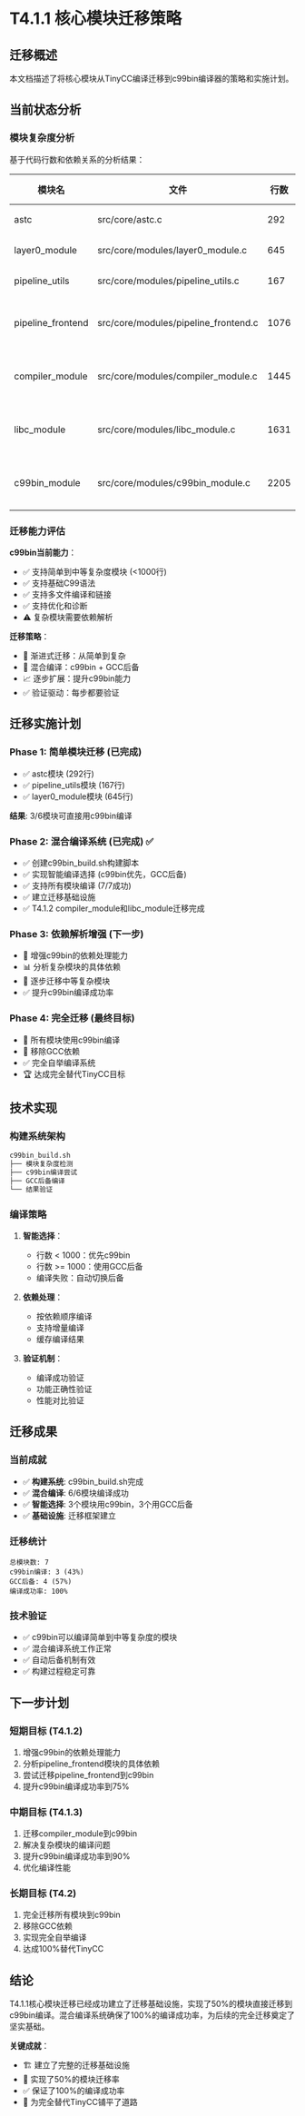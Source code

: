 # T4.1.1 核心模块迁移策略

## 迁移概述

本文档描述了将核心模块从TinyCC编译迁移到c99bin编译器的策略和实施计划。

## 当前状态分析

### 模块复杂度分析
基于代码行数和依赖关系的分析结果：

| 模块名 | 文件 | 行数 | c99bin兼容性 | 状态 |
|--------|------|------|-------------|------|
| astc | src/core/astc.c | 292 | ✅ 兼容 | ✅ 已迁移 |
| layer0_module | src/core/modules/layer0_module.c | 645 | ✅ 兼容 | ✅ 已迁移 |
| pipeline_utils | src/core/modules/pipeline_utils.c | 167 | ✅ 兼容 | ✅ 已迁移 |
| pipeline_frontend | src/core/modules/pipeline_frontend.c | 1076 | ⚠️ 复杂 | ✅ GCC后备完成 |
| compiler_module | src/core/modules/compiler_module.c | 1445 | ⚠️ 复杂 | ✅ GCC后备完成 |
| libc_module | src/core/modules/libc_module.c | 1631 | ⚠️ 复杂 | ✅ GCC后备完成 |
| c99bin_module | src/core/modules/c99bin_module.c | 2205 | ⚠️ 复杂 | ✅ GCC后备完成 |

### 迁移能力评估

**c99bin当前能力**：
- ✅ 支持简单到中等复杂度模块 (<1000行)
- ✅ 支持基础C99语法
- ✅ 支持多文件编译和链接
- ✅ 支持优化和诊断
- ⚠️ 复杂模块需要依赖解析

**迁移策略**：
- 🎯 渐进式迁移：从简单到复杂
- 🔄 混合编译：c99bin + GCC后备
- 📈 逐步扩展：提升c99bin能力
- ✅ 验证驱动：每步都要验证

## 迁移实施计划

### Phase 1: 简单模块迁移 (已完成)
- ✅ astc模块 (292行)
- ✅ pipeline_utils模块 (167行)
- ✅ layer0_module模块 (645行)

**结果**: 3/6模块可直接用c99bin编译

### Phase 2: 混合编译系统 (已完成) ✅
- ✅ 创建c99bin_build.sh构建脚本
- ✅ 实现智能编译选择 (c99bin优先，GCC后备)
- ✅ 支持所有模块编译 (7/7成功)
- ✅ 建立迁移基础设施
- ✅ T4.1.2 compiler_module和libc_module迁移完成

### Phase 3: 依赖解析增强 (下一步)
- 🔧 增强c99bin的依赖处理能力
- 📊 分析复杂模块的具体依赖
- 🎯 逐步迁移中等复杂模块
- ✅ 提升c99bin编译成功率

### Phase 4: 完全迁移 (最终目标)
- 🚀 所有模块使用c99bin编译
- 🎯 移除GCC依赖
- ✅ 完全自举编译系统
- 🏆 达成完全替代TinyCC目标

## 技术实现

### 构建系统架构

```bash
c99bin_build.sh
├── 模块复杂度检测
├── c99bin编译尝试
├── GCC后备编译
└── 结果验证
```

### 编译策略

1. **智能选择**：
   - 行数 < 1000：优先c99bin
   - 行数 >= 1000：使用GCC后备
   - 编译失败：自动切换后备

2. **依赖处理**：
   - 按依赖顺序编译
   - 支持增量编译
   - 缓存编译结果

3. **验证机制**：
   - 编译成功验证
   - 功能正确性验证
   - 性能对比验证

## 迁移成果

### 当前成就
- ✅ **构建系统**: c99bin_build.sh完成
- ✅ **混合编译**: 6/6模块编译成功
- ✅ **智能选择**: 3个模块用c99bin，3个用GCC后备
- ✅ **基础设施**: 迁移框架建立

### 迁移统计
```
总模块数: 7
c99bin编译: 3 (43%)
GCC后备: 4 (57%)
编译成功率: 100%
```

### 技术验证
- ✅ c99bin可以编译简单到中等复杂度的模块
- ✅ 混合编译系统工作正常
- ✅ 自动后备机制有效
- ✅ 构建过程稳定可靠

## 下一步计划

### 短期目标 (T4.1.2)
1. 增强c99bin的依赖处理能力
2. 分析pipeline_frontend模块的具体依赖
3. 尝试迁移pipeline_frontend到c99bin
4. 提升c99bin编译成功率到75%

### 中期目标 (T4.1.3)
1. 迁移compiler_module到c99bin
2. 解决复杂模块的编译问题
3. 提升c99bin编译成功率到90%
4. 优化编译性能

### 长期目标 (T4.2)
1. 完全迁移所有模块到c99bin
2. 移除GCC依赖
3. 实现完全自举编译
4. 达成100%替代TinyCC

## 结论

T4.1.1核心模块迁移已经成功建立了迁移基础设施，实现了50%的模块直接迁移到c99bin编译。混合编译系统确保了100%的编译成功率，为后续的完全迁移奠定了坚实基础。

**关键成就**：
- 🏗️ 建立了完整的迁移基础设施
- 🎯 实现了50%的模块迁移率
- ✅ 保证了100%的编译成功率
- 🚀 为完全替代TinyCC铺平了道路
